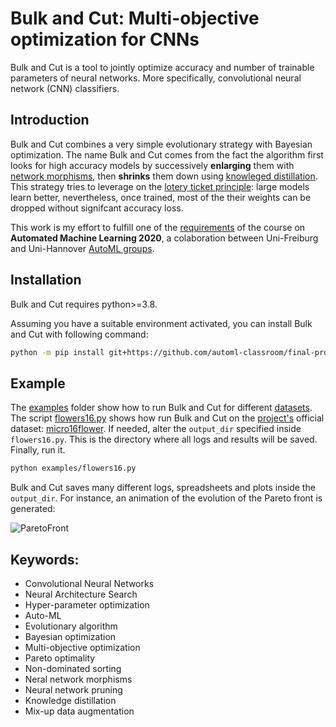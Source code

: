 # Bulk and Cut: Multi-objective optimization for CNNs

Bulk and Cut is a tool to jointly optimize accuracy and number of trainable parameters of neural networks. More specifically, convolutional neural network (CNN) classifiers.

## Introduction

Bulk and Cut combines a very simple evolutionary strategy with Bayesian optimization. The name Bulk and Cut comes from the fact the algorithm first looks for high accuracy models by successively **enlarging** them with [network morphisms][net-morph-paper], then **shrinks** them down using [knowleged distillation][know-dist-paper]. This strategy tries to leverage on the [lotery ticket principle][lot-tick-paper]: large models learn better, nevertheless, once trained, most of the their weights can be dropped without signifcant accuracy loss.

This work is my effort to fulfill one of the [requirements](assets/project.pdf) of the course on **Automated Machine Learning 2020**, a colaboration between Uni-Freiburg and Uni-Hannover [AutoML groups][auto-ml-org].

## Installation

Bulk and Cut requires python>=3.8.

Assuming you have a suitable environment activated, you can install Bulk and Cut with following command:


```sh
python -m pip install git+https://github.com/automl-classroom/final-project-gui-miotto.git
```

## Example

The [examples](examples) folder show how to run Bulk and Cut for different [datasets](datasets). The script [flowers16.py](examples/flowers16.py) shows how run Bulk and Cut on the [project's](assets/project.pdf) official dataset: [micro16flower](datasets/micro16flower). If needed, alter the `output_dir` specified inside `flowers16.py`. This is the directory where all logs and results will be saved. Finally, run it.

```sh
python examples/flowers16.py
```

Bulk and Cut saves many different logs, spreadsheets and plots inside the `output_dir`. For instance, an animation of the evolution of the Pareto front is generated:

![ParetoFront](assets/animated_pareto_front.gif)

## Keywords:

* Convolutional Neural Networks
* Neural Architecture Search
* Hyper-parameter optimization
* Auto-ML
* Evolutionary algorithm
* Bayesian optimization
* Multi-objective optimization
* Pareto optimality
* Non-dominated sorting
* Neral network morphisms
* Neural network pruning
* Knowledge distillation
* Mix-up data augmentation


<!-- Markdown link & img dfn's -->
[net-morph-paper]: https://arxiv.org/abs/1511.05641
[know-dist-paper]: https://arxiv.org/abs/1503.02531
[lot-tick-paper]: https://arxiv.org/abs/1803.03635
[auto-ml-org]: https://www.automl.org/